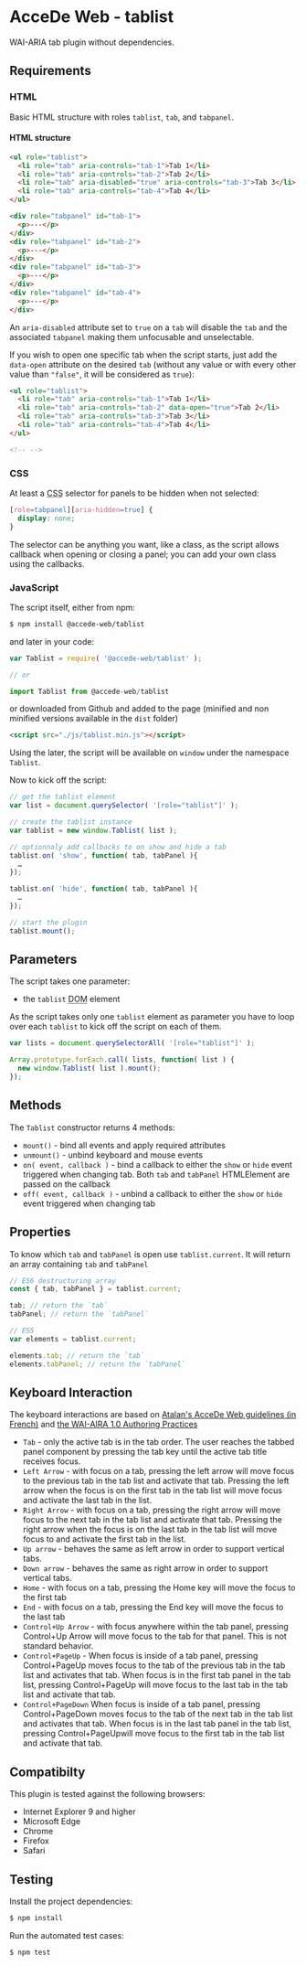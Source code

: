 # AcceDe Web - tablist

WAI-ARIA tab plugin without dependencies.

## Requirements

### HTML

Basic HTML structure with roles `tablist`, `tab`, and `tabpanel`.

#### HTML structure

```html
<ul role="tablist">
  <li role="tab" aria-controls="tab-1">Tab 1</li>
  <li role="tab" aria-controls="tab-2">Tab 2</li>
  <li role="tab" aria-disabled="true" aria-controls="tab-3">Tab 3</li>
  <li role="tab" aria-controls="tab-4">Tab 4</li>
</ul>

<div role="tabpanel" id="tab-1">
  <p>---</p>
</div>
<div role="tabpanel" id="tab-2">
  <p>---</p>
</div>
<div role="tabpanel" id="tab-3">
  <p>---</p>
</div>
<div role="tabpanel" id="tab-4">
  <p>---</p>
</div>
```

An `aria-disabled` attribute set to `true` on a `tab` will disable the `tab` and the associated `tabpanel` making them unfocusable and unselectable.

If you wish to open one specific tab when the script starts, just add the `data-open` attribute on the desired `tab` (without any value or with every other value than `"false"`, it will be considered as `true`):

```html
<ul role="tablist">
  <li role="tab" aria-controls="tab-1">Tab 1</li>
  <li role="tab" aria-controls="tab-2" data-open="true">Tab 2</li>
  <li role="tab" aria-controls="tab-3">Tab 3</li>
  <li role="tab" aria-controls="tab-4">Tab 4</li>
</ul>

<!-- -->
```

### CSS

At least a <abbr title="Cascading Style Sheets">CSS</abbr> selector for panels to be hidden when not selected:

```css
[role=tabpanel][aria-hidden=true] {
  display: none;
}
```

The selector can be anything you want, like a class, as the script allows callback when opening or closing a panel; you can add your own class using the callbacks.

### JavaScript

The script itself, either from npm:

```bash
$ npm install @accede-web/tablist
```

and later in your code:

```js
var Tablist = require( '@accede-web/tablist' );

// or

import Tablist from @accede-web/tablist
```

or downloaded from Github and added to the page (minified and non minified versions available in the `dist` folder)

```html
<script src="./js/tablist.min.js"></script>
```

Using the later, the script will be available on `window` under the namespace `Tablist`.

Now to kick off the script:

```js
// get the tablist element
var list = document.querySelector( '[role="tablist"]' );

// create the tablist instance
var tablist = new window.Tablist( list );

// optionnaly add callbacks to on show and hide a tab
tablist.on( 'show', function( tab, tabPanel ){
  …
});

tablist.on( 'hide', function( tab, tabPanel ){
  …
});

// start the plugin
tablist.mount();
```

## Parameters

The script takes one parameter:

* the `tablist` <abbr title="Document Object Model">DOM</abbr> element

As the script takes only one `tablist` element as parameter you have to loop over each `tablist` to kick off the script on each of them.

```js
var lists = document.querySelectorAll( '[role="tablist"]' );

Array.prototype.forEach.call( lists, function( list ) {
  new window.Tablist( list ).mount();
});
```

## Methods

The `Tablist` constructor returns 4 methods:

* `mount()` - bind all events and apply required attributes
* `unmount()` - unbind keyboard and mouse events
* `on( event, callback )` - bind a callback to either the `show` or `hide` event triggered when changing tab. Both `tab` and `tabPanel` HTMLElement are passed on the callback
* `off( event, callback )` - unbind a callback to either the `show` or `hide` event triggered when changing tab

## Properties

To know which `tab` and `tabPanel` is open use `tablist.current`. It will return an array containing `tab` and `tabPanel`

```js
// ES6 destructuring array
const { tab, tabPanel } = tablist.current;

tab; // return the `tab`
tabPanel; // return the `tabPanel`

// ES5
var elements = tablist.current;

elements.tab; // return the `tab`
elements.tabPanel; // return the `tabPanel`
```

## Keyboard Interaction

The keyboard interactions are based on [Atalan's AcceDe Web guidelines (in French)](http://www.accede-web.com/notices/interface-riche/accordeons/) and [the WAI-AIRA 1.0 Authoring Practices](https://www.w3.org/TR/2013/WD-wai-aria-practices-20130307/#tabpanel)

* `Tab` - only the active tab is in the tab order. The user reaches the tabbed panel component by pressing the tab key until the active tab title receives focus.
* `Left Arrow` - with focus on a tab, pressing the left arrow will move focus to the previous tab in the tab list and activate that tab. Pressing the left arrow when the focus is on the first tab in the tab list will move focus and activate the last tab in the list.
* `Right Arrow` - with focus on a tab, pressing the right arrow will move focus to the next tab in the tab list and activate that tab. Pressing the right arrow when the focus is on the last tab in the tab list will move focus to and activate the first tab in the list.
* `Up arrow` - behaves the same as left arrow in order to support vertical tabs.
* `Down arrow` - behaves the same as right arrow in order to support vertical tabs.
* `Home` - with focus on a tab, pressing the Home key will move the focus to the first tab
* `End` - with focus on a tab, pressing the End key will move the focus to the last tab
* `Control+Up Arrow` - with focus anywhere within the tab panel, pressing Control+Up Arrow will move focus to the tab for that panel. This is not standard behavior.
* `Control+PageUp` - When focus is inside of a tab panel, pressing Control+PageUp moves focus to the tab of the previous tab in the tab list and activates that tab. When focus is in the first tab panel in the tab list, pressing Control+PageUp will move focus to the last tab in the tab list and activate that tab.
* `Control+PageDown` When focus is inside of a tab panel, pressing Control+PageDown moves focus to the tab of the next tab in the tab list and activates that tab. When focus is in the last tab panel in the tab list, pressing Control+PageUpwill move focus to the first tab in the tab list and activate that tab.


## Compatibilty

This plugin is tested against the following browsers:

* Internet Explorer 9 and higher
* Microsoft Edge
* Chrome
* Firefox
* Safari


## Testing

Install the project dependencies:

```bash
$ npm install
```

Run the automated test cases:

```bash
$ npm test
```
